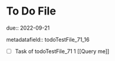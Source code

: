 # To Do File

due:: 2022-09-21

metadatafield:: todoTestFile_71_16

- [ ] Task of todoTestFile_71 1 [[Query me]]
